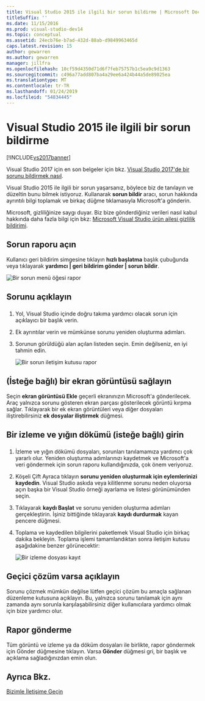 ```yaml
---
title: Visual Studio 2015 ile ilgili bir sorun bildirme | Microsoft Docs
titleSuffix: ''
ms.date: 11/15/2016
ms.prod: visual-studio-dev14
ms.topic: conceptual
ms.assetid: 24ecb76e-b7ad-432d-88ab-d9849963465d
caps.latest.revision: 15
author: gewarren
ms.author: gewarren
manager: jillfra
ms.openlocfilehash: 10cf59d4350d71d6f7feb75757b1c5ea9c9d1363
ms.sourcegitcommit: c496a77add807ba4a29ee6a424b44a5de89025ea
ms.translationtype: MT
ms.contentlocale: tr-TR
ms.lasthandoff: 01/24/2019
ms.locfileid: "54834445"
---
```

# <a name="how-to-report-a-problem-with-visual-studio-2015"></a>Visual Studio 2015 ile ilgili bir sorun bildirme
[!INCLUDE[vs2017banner](../includes/vs2017banner.md)]

Visual Studio 2017 için en son belgeler için bkz. [Visual Studio 2017'de bir sorunu bildirmek nasıl](/visualstudio/ide/how-to-report-a-problem-with-visual-studio-2017).

Visual Studio 2015 ile ilgili bir sorun yaşarsanız, böylece biz de tanılayın ve düzeltin bunu bilmek istiyoruz.  Kullanarak **sorun bildir** aracı, sorun hakkında ayrıntılı bilgi toplamak ve birkaç düğme tıklamasıyla Microsoft'a gönderin.

 Microsoft, gizliliğinize saygı duyar. Biz bize gönderdiğiniz verileri nasıl kabul hakkında daha fazla bilgi için bkz: [Microsoft Visual Studio ürün ailesi gizlilik bildirimi](https://www.visualstudio.com/dn948229).

## <a name="open-the-report-a-problem-tool"></a>Sorun raporu açın
 Kullanıcı geri bildirim simgesine tıklayın **hızlı başlatma** başlık çubuğunda veya tıklayarak **yardımcı &#124; geri bildirim gönder &#124; sorun bildir**.

 ![Bir sorun menü öğesi rapor](../ide/media/report-a-problem-menu-item.png "rapor sorun menü öğesi")

## <a name="describe-the-problem"></a>Sorunu açıklayın

###  <a name="describe_the_problem"></a>

1. Yol, Visual Studio içinde doğru takıma yardımcı olacak sorun için açıklayıcı bir başlık verin.

2. Ek ayrıntılar verin ve mümkünse sorunu yeniden oluşturma adımları.

3. Sorunun görüldüğü alan açılan listeden seçin. Emin değilseniz, en iyi tahmin edin.

   ![Bir sorun iletişim kutusu rapor](../ide/media/report-a-problem-dialog.png "sorun iletişim raporu")

## <a name="provide-a-screenshot-optional"></a>(İsteğe bağlı) bir ekran görüntüsü sağlayın
 Seçin **ekran görüntüsü Ekle** geçerli ekranınızın Microsoft'a gönderilecek. Araç yalnızca sorunu gösteren ekran parçası gösterilecek görüntü kırpma sağlar. Tıklayarak bir ek ekran görüntüleri veya diğer dosyaları iliştirebilirsiniz **ek dosyalar iliştirmek** düğmesi.

## <a name="provide-a-trace-and-heap-dump-optional"></a>Bir izleme ve yığın dökümü (isteğe bağlı) girin

###  <a name="provide_a_trace_and_heap_dump"></a>

1.  İzleme ve yığın dökümü dosyaları, sorunları tanılamamıza yardımcı çok yararlı olur.   Yeniden oluşturma adımlarınızı kaydetmek ve Microsoft'a veri göndermek için sorun raporu kullandığınızda, çok önem veriyoruz.

2.  Köşeli Çift Ayraca tıklayın **sorunu yeniden oluşturmak için eylemlerinizi kaydedin**. Visual Studio askıda veya kilitlenme sorunu neden oluyorsa açın başka bir Visual Studio örneği ayarlama ve listesi görünümünden seçin.

3.  Tıklayarak **kaydı Başlat** ve sorunu yeniden oluşturma adımları gerçekleştirin. İşiniz bittiğinde tıklayarak **kaydı durdurmak** kayan pencere düğmesi.

4.  Toplama ve kaydedilen bilgilerini paketlemek Visual Studio için birkaç dakika bekleyin. Toplama işlemi tamamlandıktan sonra iletişim kutusu aşağıdakine benzer görünecektir:

     ![Bir izleme dosyası kayıt](../ide/media/record-a-trace-file.png "bir izleme dosyası kaydı")

## <a name="describe-the-workaround-if-there-is-one"></a>Geçici çözüm varsa açıklayın
 Sorunu çözmek mümkün değilse lütfen geçici çözüm bu amaçla sağlanan düzenleme kutusuna açıklayın. Bu, yalnızca sorunu tanılamak için aynı zamanda aynı sorunla karşılaşabilirsiniz diğer kullanıcılara yardımcı olmak için bize yardımcı olur.

## <a name="submit-the-report"></a>Rapor gönderme
 Tüm görüntü ve izleme ya da döküm dosyaları ile birlikte, rapor göndermek için Gönder düğmesine tıklayın. Varsa **Gönder** düğmesi gri, bir başlık ve açıklama sağladığınızdan emin olun.

## <a name="see-also"></a>Ayrıca Bkz.
 [Bizimle İletişime Geçin](../ide/talk-to-us.md)
